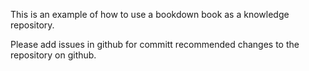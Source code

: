 This is an example of how to use a bookdown book as a knowledge repository.

Please add issues in github for committ recommended changes to the repository on github. 